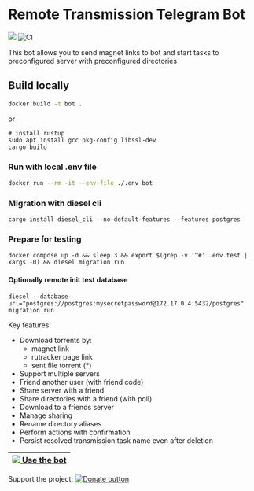 # Remote Transmission Telegram Bot

[![](https://img.shields.io/badge/Powered%20by-Diesel-red)](https://diesel.rs/guides/getting-started) ![CI](https://github.com/red-avtovo/r_trans_bot_rs/workflows/CI/badge.svg)



This bot allows you to send magnet links to bot and start tasks to preconfigured server with preconfigured directories

## Build locally

```bash
docker build -t bot .
```

or

```
# install rustup
sudo apt install gcc pkg-config libssl-dev
cargo build
```

### Run with local .env file

```bash
docker run --rm -it --env-file ./.env bot
```

### Migration with diesel cli

    cargo install diesel_cli --no-default-features --features postgres

### Prepare for testing
  
    docker compose up -d && sleep 3 && export $(grep -v '^#' .env.test | xargs -0) && diesel migration run

#### Optionally remote init test database
    
    diesel --database-url="postgres://postgres:mysecretpassword@172.17.0.4:5432/postgres" migration run

Key features:

- Download torrents by:
  - magnet link
  - rutracker page link
  - sent file torrent (*)
- Support multiple servers
- Friend another user (with friend code)
- Share server with a friend
- Share directories with a friend (with poll)
- Download to a friends server
- Manage sharing
- Rename directory aliases
- Perform actions with confirmation
- Persist resolved transmission task name even after deletion

| [![](https://www.iconfinder.com/icons/986956/download/png/24) Use the bot](https://t.me/RTransBot) |
|----------------------------------------------------------------------------------------------------|

Support the project: [![Donate button](https://www.paypalobjects.com/en_US/DK/i/btn/btn_donateCC_LG.gif)](https://www.paypal.com/cgi-bin/webscr?cmd=_s-xclick&hosted_button_id=H337RKJSC4YG4&source=url)
